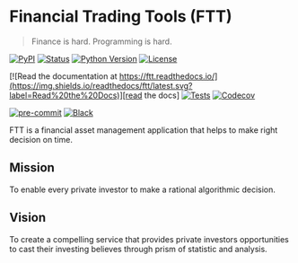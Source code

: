 # Financial Trading Tools (FTT)

> Finance is hard. Programming is hard.

[![PyPI](https://img.shields.io/pypi/v/ftt.svg)][pypi_]
[![Status](https://img.shields.io/pypi/status/ftt.svg)][status]
[![Python Version](https://img.shields.io/pypi/pyversions/ftt)][python version]
[![License](https://img.shields.io/pypi/l/ftt)][license]

[![Read the documentation at https://ftt.readthedocs.io/](https://img.shields.io/readthedocs/ftt/latest.svg?label=Read%20the%20Docs)][read the docs]
[![Tests](https://github.com/fttproject/ftt/workflows/Tests/badge.svg)][tests]
[![Codecov](https://codecov.io/gh/fttproject/ftt/branch/main/graph/badge.svg)][codecov]

[![pre-commit](https://img.shields.io/badge/pre--commit-enabled-brightgreen?logo=pre-commit&logoColor=white)][pre-commit]
[![Black](https://img.shields.io/badge/code%20style-black-000000.svg)][black]

[pypi_]: https://pypi.org/project/ftt/
[status]: https://pypi.org/project/ftt/
[python version]: https://pypi.org/project/ftt
[read the docs]: https://ftt.readthedocs.io/
[tests]: https://github.com/fttproject/ftt/actions?workflow=Tests
[codecov]: https://app.codecov.io/gh/fttproject/ftt
[pre-commit]: https://github.com/pre-commit/pre-commit
[black]: https://github.com/psf/black
[license]: https://www.gnu.org/licenses/agpl-3.0.en.html

FTT is a financial asset management application that helps to make right decision on time.

## Mission

To enable every private investor to make a rational algorithmic decision.

## Vision

To create a compelling service that provides private investors opportunities to cast their investing believes through prism of statistic and analysis.
